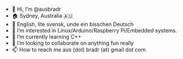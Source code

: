- 👋 Hi, I’m @ausbradr
- 🏠 Sydney, Australia 🇦🇺
- 👄 English, lite svensk, unde ein bisschen Deutsch
- 👀 I’m interested in Linux/Arduino/Raspberry Pi/Embedded systems.
- 🌱 I’m currently learning C++
- 💞️ I’m looking to collaborate on anything fun really
- 📫 How to reach me aus (dot) bradr (at) gmail dot com. 


